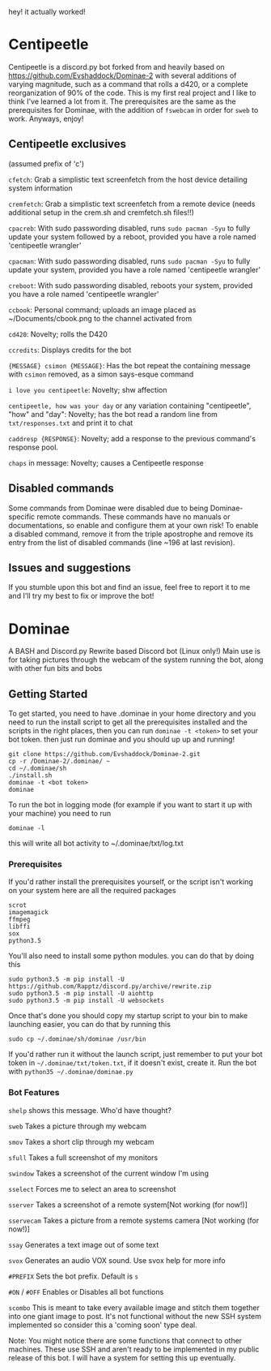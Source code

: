 hey! it actually worked!
# Centipeetle
Centipeetle is a discord.py bot forked from and heavily based on https://github.com/Evshaddock/Dominae-2 with several additions of varying magnitude, such as a command that rolls a d420, or a complete reorganization of 90% of the code. This is my first real project and I like to think I've learned a lot from it. The prerequisites are the same as the prerequisites for Dominae, with the addition of `fswebcam` in order for `sweb` to work. Anyways, enjoy!

## Centipeetle exclusives
(assumed prefix of 'c')

`cfetch`: Grab a simplistic text screenfetch from the host device detailing system information

`cremfetch`: Grab a simplistic text screenfetch from a remote device (needs additional setup in the crem.sh and cremfetch.sh files!!)

`cpacreb`: With sudo passwording disabled, runs `sudo pacman -Syu` to fully update your system followed by a reboot, provided you have a role named 'centipeetle wrangler'

`cpacman`: With sudo passwording disabled, runs `sudo pacman -Syu` to fully update your system, provided you have a role named 'centipeetle wrangler'

`creboot`: With sudo passwording disabled, reboots your system, provided you have a role named 'centipeetle wrangler'

`ccbook`: Personal command; uploads an image placed as ~/Documents/cbook.png to the channel activated from

`cd420`: Novelty; rolls the D420

`ccredits`: Displays credits for the bot

`{MESSAGE} csimon {MESSAGE}`: Has the bot repeat the containing message with `csimon` removed, as a simon says-esque command

`i love you centipeetle`: Novelty; shw affection

`centipeetle, how was your day` or any variation containing "centipeetle", "how" and "day": Novelty; has the bot read a random line from `txt/responses.txt` and print it to chat

`caddresp {RESPONSE}`: Novelty; add a response to the previous command's response pool.

`chaps` in message: Novelty; causes a Centipeetle response

## Disabled commands
Some commands from Dominae were disabled due to being Dominae-specific remote commands. These commands have no manuals or documentations, so enable and configure them at your own risk! To enable a disabled command, remove it from the triple apostrophe and remove its entry from the list of disabled commands (line ~196 at last revision).

## Issues and suggestions
If you stumble upon this bot and find an issue, feel free to report it to me and I'll try my best to fix or improve the bot!

# Dominae

A BASH and Discord.py Rewrite based Discord bot (Linux only!)
Main use is for taking pictures through the webcam of the system running the bot, along with other fun bits and bobs

## Getting Started

To get started, you need to have .dominae in your home directory and you need to run the install script to get all the prerequisites installed and the scripts in the right places, then you can run `dominae -t <token>` to set your bot token. then just run dominae and you should up up and running!

```
git clone https://github.com/Evshaddock/Dominae-2.git
cp -r /Dominae-2/.dominae/ ~
cd ~/.dominae/sh
./install.sh
dominae -t <bot token>
dominae
```

To run the bot in logging mode (for example if you want to start it up with your machine) you need to run 
```
dominae -l
```
this will write all bot activity to ~/.dominae/txt/log.txt

### Prerequisites

If you'd rather install the prerequisites yourself, or the script isn't working on your system here are all the required packages

```
scrot
imagemagick
ffmpeg
libffi
sox
python3.5
```

You'll also need to install some python modules. you can do that by doing this

```
sudo python3.5 -m pip install -U https://github.com/Rapptz/discord.py/archive/rewrite.zip
sudo python3.5 -m pip install -U aiohttp
sudo python3.5 -m pip install -U websockets
```

Once that's done you should copy my startup script to your bin to make launching easier, you can do that by running this

```
sudo cp ~/.dominae/sh/dominae /usr/bin
```

If you'd rather run it without the launch script, just remember to put your bot token in `~/.dominae/txt/token.txt`, if it doesn't exist, create it.
Run the bot with `python35 ~/.dominae/dominae.py`

### Bot Features

`shelp` shows this message. Who'd have thought? 

`sweb` Takes a picture through my webcam 

`smov` Takes a short clip through my webcam 

`sfull` Takes a full screenshot of my monitors 

`swindow` Takes a screenshot of the current window I'm using 

`sselect` Forces me to select an area to screenshot 

`sserver` Takes a screenshot of a remote system[Not working (for now!)]

`sservecam` Takes a picture from a remote systems camera [Not working (for now!)]

`ssay` Generates a text image out of some text 

`svox` Generates an audio VOX sound. Use svox help for more info

`#PREFIX` Sets the bot prefix. Default is `s`

`#ON` / `#OFF` Enables or Disables all bot functions

`scombo` This is meant to take every available image and stitch them together into one giant image to post. It's not functional without the new SSH system implemented so consider this a 'coming soon' type deal.

Note: You might notice there are some functions that connect to other machines. These use SSH and aren't ready to be implemented in my public release of this bot. I will have a system for setting this up eventually.

